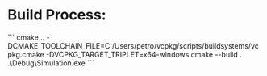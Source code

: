 <h1>Build Process:</h1>
```
cmake .. -DCMAKE_TOOLCHAIN_FILE=C:/Users/petro/vcpkg/scripts/buildsystems/vcpkg.cmake -DVCPKG_TARGET_TRIPLET=x64-windows
cmake --build .
.\Debug\Simulation.exe
```